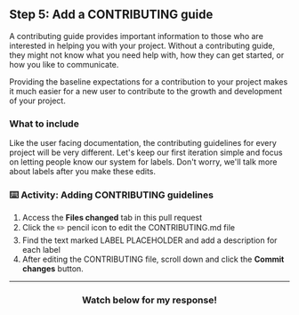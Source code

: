 ## Step 5: Add a CONTRIBUTING guide

A contributing guide provides important information to those who are interested in helping you with your project. Without a contributing guide, they might not know what you need help with, how they can get started, or how you like to communicate.

Providing the baseline expectations for a contribution to your project makes it much easier for a new user to contribute to the growth and development of your project.

### What to include

Like the user facing documentation, the contributing guidelines for every project will be very different. Let's keep our first iteration simple and focus on letting people know our system for labels. Don't worry, we'll talk more about labels after you make these edits.

### :keyboard: Activity: Adding CONTRIBUTING guidelines

1. Access the **Files changed** tab in this pull request
1. Click the :pencil2: pencil icon to edit the CONTRIBUTING.md file
1. Find the text marked LABEL PLACEHOLDER and add a description for each label
1. After editing the CONTRIBUTING file, scroll down and click the **Commit changes** button.

<hr>
<h3 align="center">Watch below for my response!</h3>
